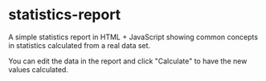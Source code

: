 # statistics-report
A simple statistics report in HTML + JavaScript showing common concepts in statistics calculated from a real data set.

You can edit the data in the report and click "Calculate" to have the new values calculated.



